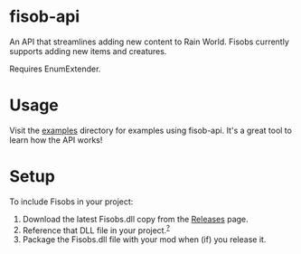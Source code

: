 # fisob-api
An API that streamlines adding new content to Rain World. Fisobs currently supports adding new items and creatures.

Requires EnumExtender.

# Usage
Visit the [examples](examples) directory for examples using fisob-api. It's a great tool to learn how the API works!

# Setup
To include Fisobs in your project:
1. Download the latest Fisobs.dll copy from the [Releases](https://github.com/Dual-Iron/fisob-api/releases/latest) page.
2. Reference that DLL file in your project.<sup>[?](https://docs.microsoft.com/en-us/visualstudio/ide/managing-references-in-a-project?view=vs-2022)</sup>
3. Package the Fisobs.dll file with your mod when (if) you release it.

